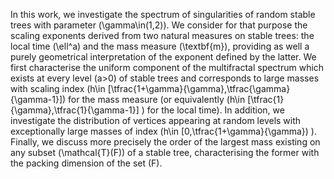 

In this work, we investigate the spectrum of singularities of random stable trees with parameter \(\gamma\in(1,2)\). We consider for that purpose the scaling exponents derived from two natural measures on stable trees: the local time \(\ell^a\) and the mass measure \(\textbf{m}\), providing as well a purely geometrical interpretation of the exponent defined by the latter.
We first characterise the uniform component of the multifractal spectrum which exists at every level \(a>0\) of stable trees and corresponds to large masses with scaling index \(h\in [\tfrac{1+\gamma}{\gamma},\tfrac{\gamma}{\gamma-1}]\) for the mass measure (or equivalently \(h\in [\tfrac{1}{\gamma},\tfrac{1}{\gamma-1}] \) for the local time). In addition, we investigate the distribution of vertices appearing at random levels with exceptionally large masses of index \(h\in [0,\tfrac{1+\gamma}{\gamma}) \). Finally, we discuss more precisely the order of the largest mass existing on any subset \(\mathcal{T}(F)\) of a stable tree, characterising the former with the packing dimension of the set \(F\).
